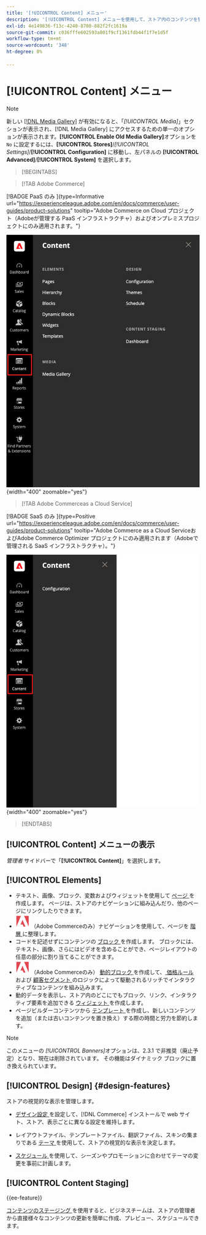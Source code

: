 ```yaml
---
title: '[!UICONTROL Content] メニュー'
description: '[!UICONTROL Content] メニューを使用して、ストア内のコンテンツを管理するための複数の機能にアクセスします。'
exl-id: 4e149836-f13c-4240-8700-882f2fc1619a
source-git-commit: c036fffe602593a801f9cf1361fdb44f1f7e1d5f
workflow-type: tm+mt
source-wordcount: '348'
ht-degree: 0%

---
```


# [!UICONTROL Content] メニュー

>[!NOTE]
>
>新しい [[!DNL Media Gallery]](media-gallery.md) が有効になると、「_[!UICONTROL Media]_」セクションが表示され、[!DNL Media Gallery] にアクセスするための単一のオプションが表示されます。**[!UICONTROL Enable Old Media Gallery]**&#x200B;オプションを `No` に設定するには、**[!UICONTROL Stores]**/_[!UICONTROL Settings]_/**[!UICONTROL Configuration]** に移動し、左パネルの **[!UICONTROL Advanced]**/**[!UICONTROL System]** を選択します。

>[!BEGINTABS]

>[!TAB Adobe Commerce]

[!BADGE PaaS のみ &#x200B;]{type=Informative url="https://experienceleague.adobe.com/en/docs/commerce/user-guides/product-solutions" tooltip="Adobe Commerce on Cloud プロジェクト（Adobeが管理する PaaS インフラストラクチャ）およびオンプレミスプロジェクトにのみ適用されます。"}

![ 管理者に表示される [!UICONTROL Content] メニュー ](./assets/admin-menu-content.png){width="400" zoomable="yes"}

>[!TAB Adobe Commerceas a Cloud Service]

[!BADGE SaaS のみ &#x200B;]{type=Positive url="https://experienceleague.adobe.com/en/docs/commerce/user-guides/product-solutions" tooltip="Adobe Commerce as a Cloud ServiceおよびAdobe Commerce Optimizer プロジェクトにのみ適用されます（Adobeで管理される SaaS インフラストラクチャ）。"}

![ 管理者に表示される [!UICONTROL Content] メニュー ](./assets/admin-menu-content-accs.png){width="400" zoomable="yes"}

>[!ENDTABS]

## [!UICONTROL Content] メニューの表示

_管理者_ サイドバーで「**[!UICONTROL Content]**」を選択します。

## [!UICONTROL Elements]

- テキスト、画像、ブロック、変数およびウィジェットを使用して [ ページ ](pages.md) を作成します。 ページは、ストアのナビゲーションに組み込んだり、他のページにリンクしたりできます。
- ![Adobe Commerce](../assets/adobe-logo.svg) （Adobe Commerceのみ）ナビゲーションを使用して、ページを [ 階層 ](page-hierarchy.md) に整理します。
- コードを記述せずにコンテンツの [ ブロック ](blocks.md) を作成します。 ブロックには、テキスト、画像、さらにはビデオを含めることができ、ページレイアウトの任意の部分に割り当てることができます。
- ![Adobe Commerce](../assets/adobe-logo.svg) （Adobe Commerceのみ） [ 動的ブロック ](dynamic-blocks.md) を作成して、[ 価格ルール ](../merchandising-promotions/introduction.md#promotions) および [ 顧客セグメント ](../customers/customer-segments.md) のロジックによって駆動されるリッチでインタラクティブなコンテンツを組み込みます。
- 動的データを表示し、ストア内のどこにでもブロック、リンク、インタラクティブ要素を追加できる [ ウィジェット ](widgets.md) を作成します。
- ページビルダーコンテンツから [ テンプレート ](../page-builder/templates.md) を作成し、新しいコンテンツを追加（または古いコンテンツを置き換え）する際の時間と労力を節約します。

>[!NOTE]
>
>このメニューの _[!UICONTROL Banners]_&#x200B;オプションは、2.3.1 で非推奨（廃止予定）となり、現在は削除されています。 その機能はダイナミック ブロックに置き換えられています。

## [!UICONTROL Design] {#design-features}

ストアの視覚的な表示を管理します。

- [ デザイン設定 ](configuration.md) を設定して、[!DNL Commerce] インストールで web サイト、ストア、表示ごとに異なる設定を維持します。

- レイアウトファイル、テンプレートファイル、翻訳ファイル、スキンの集まりである [ テーマ ](themes.md) を使用して、ストアの視覚的な表示を決定します。

- [ スケジュール ](schedule.md) を使用して、シーズンやプロモーションに合わせてテーマの変更を事前に計画します。

## [!UICONTROL Content Staging]

{{ee-feature}}

[ コンテンツのステージング ](content-staging.md) を使用すると、ビジネスチームは、ストアの管理者から直接様々なコンテンツの更新を簡単に作成、プレビュー、スケジュールできます。
